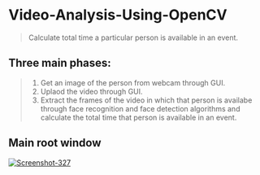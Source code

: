 # Video-Analysis-Using-OpenCV

> Calculate total time a particular person is available in an event.

## Three main phases:
> 1) Get an image of the person from webcam through GUI.
> 2) Uplaod the video through GUI.
> 3) Extract the frames of the video in which that person is availabe through face recognition and face detection algorithms and calculate the total time that person is available in an event.

## Main root window

<a href="https://ibb.co/qNHtyD0"><img src="https://i.ibb.co/y6zwfNh/Screenshot-327.png" alt="Screenshot-327" border="0"></a>
